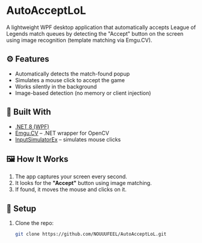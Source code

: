 # AutoAcceptLoL

A lightweight WPF desktop application that automatically accepts League of Legends match queues by detecting the "Accept" button on the screen using image recognition (template matching via Emgu.CV).

## ⚙️ Features

- Automatically detects the match-found popup
- Simulates a mouse click to accept the game
- Works silently in the background
- Image-based detection (no memory or client injection)

## 🧰 Built With

- [.NET 8 (WPF)](https://dotnet.microsoft.com/)
- [Emgu.CV](https://www.emgu.com/wiki/index.php/Main_Page) – .NET wrapper for OpenCV
- [InputSimulatorEx](https://github.com/micjahn/InputSimulator) – simulates mouse clicks

## 🖼️ How It Works

1. The app captures your screen every second.
2. It looks for the **"Accept"** button using image matching.
3. If found, it moves the mouse and clicks on it.



## 📁 Setup

1. Clone the repo:
   ```bash
   git clone https://github.com/NOUUUFEEL/AutoAcceptLoL.git
